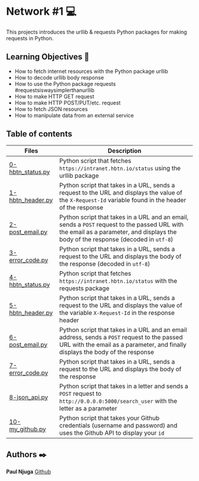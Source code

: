 # Network #1 :computer:

This projects introduces the urllib & requests Python packages for making requests in Python.

## Learning Objectives :bookmark_tabs:

* How to fetch internet resources with the Python package urllib
* How to decode urllib body response
* How to use the Python package requests #requestsiswaysimplerthanurllib
* How to make HTTP GET request
* How to make HTTP POST/PUT/etc. request
* How to fetch JSON resources
* How to manipulate data from an external service

## Table of contents
Files | Description
----- | -----------
[0-hbtn_status.py](./0-hbtn_status.py) | Python script that fetches ```https://intranet.hbtn.io/status``` using the urllib package
[1-hbtn_header.py](./1-hbtn_header.py) | Python script that takes in a URL, sends a request to the URL and displays the value of the ```X-Request-Id``` variable found in the header of the response
[2-post_email.py](./2-post_email.py) | Python script that takes in a URL and an email, sends a ```POST``` request to the passed URL with the email as a parameter, and displays the body of the response (decoded in ```utf-8```)
[3-error_code.py](./3-error_code.py) | Python script that takes in a URL, sends a request to the URL and displays the body of the response (decoded in ```utf-8```)
[4-hbtn_status.py](./4-hbtn_status.py) | Python script that fetches ```https://intranet.hbtn.io/status``` with the requests package
[5-hbtn_header.py](./5-hbtn_header.py) | Python script that takes in a URL, sends a request to the URL and displays the value of the variable ```X-Request-Id``` in the response header
[6-post_email.py](./6-post_email.py) | Python script that takes in a URL and an email address, sends a ```POST``` request to the passed URL with the email as a parameter, and finally displays the body of the response
[7-error_code.py](./7-error_code.py) | Python script that takes in a URL, sends a request to the URL and displays the body of the response
[8-json_api.py](./8-json_api.py) | Python script that takes in a letter and sends a ```POST``` request to ```http://0.0.0.0:5000/search_user``` with the letter as a parameter
[10-my_github.py](./10-my_github.py) | Python script that takes your Github credentials (username and password) and uses the Github API to display your ```id```

## Authors :black_nib:

**Paul Njuga** [Github](https://github.com/Paul-Njuga)

